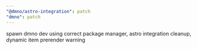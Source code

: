 ```yaml
---
"@dmno/astro-integration": patch
"dmno": patch
---
```


spawn dmno dev using correct package manager, astro integration cleanup, dynamic item prerender warning
